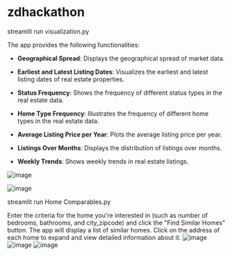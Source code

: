 # zdhackathon

streamlit run visualization.py

The app provides the following functionalities:

- **Geographical Spread**: Displays the geographical spread of market data.

- **Earliest and Latest Listing Dates**: Visualizes the earliest and latest listing dates of real estate properties.

- **Status Frequency**: Shows the frequency of different status types in the real estate data.

- **Home Type Frequency**: Illustrates the frequency of different home types in the real estate data.

- **Average Listing Price per Year**: Plots the average listing price per year.

- **Listings Over Months**: Displays the distribution of listings over months.

- **Weekly Trends**: Shows weekly trends in real estate listings.


![image](https://github.com/kanxshkk/zdhackathon/assets/102735501/0cb356fc-3342-4cb3-baaf-93d23881d3e2)

![image](https://github.com/kanxshkk/zdhackathon/assets/102735501/60413563-2fd1-408f-adb5-10f6a5704d34)

streamlit run Home Comparables.py

Enter the criteria for the home you're interested in (such as number of bedrooms, bathrooms, and city_zipcode) and click the "Find Similar Homes" button.
The app will display a list of similar homes. 
Click on the address of each home to expand and view detailed information about it.
![image](https://github.com/kanxshkk/zdhackathon/assets/102735501/5866f04b-cd1c-465c-a8d6-6a8d58ee1ac4)
![image](https://github.com/kanxshkk/zdhackathon/assets/102735501/c6024555-31e7-4eb3-82ec-f65de8d3cb3d)
![image](https://github.com/kanxshkk/zdhackathon/assets/102735501/bf58380a-fb8e-4640-b2e8-deb8591fca00)


